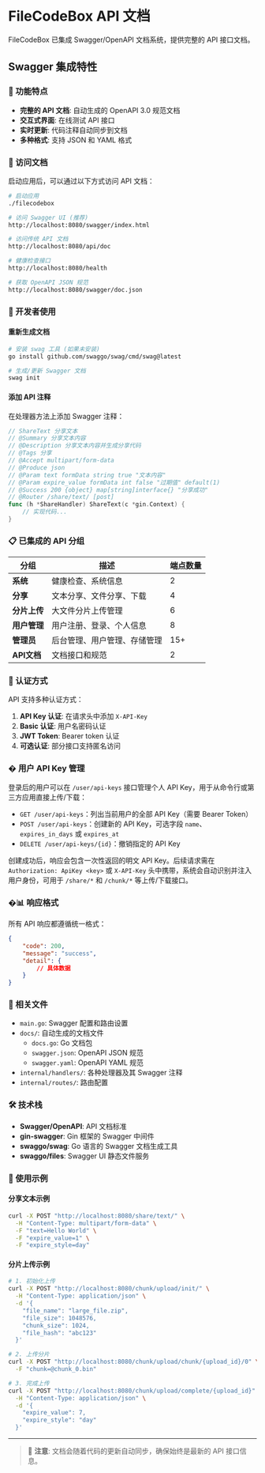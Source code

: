 # FileCodeBox API 文档

FileCodeBox 已集成 Swagger/OpenAPI 文档系统，提供完整的 API 接口文档。

## Swagger 集成特性

### 🚀 功能特点
- **完整的 API 文档**: 自动生成的 OpenAPI 3.0 规范文档
- **交互式界面**: 在线测试 API 接口
- **实时更新**: 代码注释自动同步到文档
- **多种格式**: 支持 JSON 和 YAML 格式

### 📖 访问文档

启动应用后，可以通过以下方式访问 API 文档：

```bash
# 启动应用
./filecodebox

# 访问 Swagger UI (推荐)
http://localhost:8080/swagger/index.html

# 访问传统 API 文档
http://localhost:8080/api/doc

# 健康检查接口
http://localhost:8080/health

# 获取 OpenAPI JSON 规范
http://localhost:8080/swagger/doc.json
```

### 🔧 开发者使用

#### 重新生成文档
```bash
# 安装 swag 工具 (如果未安装)
go install github.com/swaggo/swag/cmd/swag@latest

# 生成/更新 Swagger 文档
swag init
```

#### 添加 API 注释
在处理器方法上添加 Swagger 注释：

```go
// ShareText 分享文本
// @Summary 分享文本内容
// @Description 分享文本内容并生成分享代码
// @Tags 分享
// @Accept multipart/form-data
// @Produce json
// @Param text formData string true "文本内容"
// @Param expire_value formData int false "过期值" default(1)
// @Success 200 {object} map[string]interface{} "分享成功"
// @Router /share/text/ [post]
func (h *ShareHandler) ShareText(c *gin.Context) {
    // 实现代码...
}
```

### 📋 已集成的 API 分组

| 分组 | 描述 | 端点数量 |
|------|------|----------|
| **系统** | 健康检查、系统信息 | 2 |
| **分享** | 文本分享、文件分享、下载 | 4 |
| **分片上传** | 大文件分片上传管理 | 6 |
| **用户管理** | 用户注册、登录、个人信息 | 8 |
| **管理员** | 后台管理、用户管理、存储管理 | 15+ |
| **API文档** | 文档接口和规范 | 2 |

### 🔐 认证方式

API 支持多种认证方式：

1. **API Key 认证**: 在请求头中添加 `X-API-Key`
2. **Basic 认证**: 用户名密码认证
3. **JWT Token**: Bearer token 认证
4. **可选认证**: 部分接口支持匿名访问

### � 用户 API Key 管理

登录后的用户可以在 `/user/api-keys` 接口管理个人 API Key，用于从命令行或第三方应用直接上传/下载：

- `GET /user/api-keys`：列出当前用户的全部 API Key（需要 Bearer Token）
- `POST /user/api-keys`：创建新的 API Key，可选字段 `name`、`expires_in_days` 或 `expires_at`
- `DELETE /user/api-keys/{id}`：撤销指定的 API Key

创建成功后，响应会包含一次性返回的明文 API Key。后续请求需在 `Authorization: ApiKey <key>` 或 `X-API-Key` 头中携带，系统会自动识别并注入用户身份，可用于 `/share/*` 和 `/chunk/*` 等上传/下载接口。

### �📊 响应格式

所有 API 响应都遵循统一格式：

```json
{
    "code": 200,
    "message": "success",
    "detail": {
        // 具体数据
    }
}
```

### 🔗 相关文件

- `main.go`: Swagger 配置和路由设置
- `docs/`: 自动生成的文档文件
  - `docs.go`: Go 文档包
  - `swagger.json`: OpenAPI JSON 规范
  - `swagger.yaml`: OpenAPI YAML 规范
- `internal/handlers/`: 各种处理器及其 Swagger 注释
- `internal/routes/`: 路由配置

### 🛠️ 技术栈

- **Swagger/OpenAPI**: API 文档标准
- **gin-swagger**: Gin 框架的 Swagger 中间件
- **swaggo/swag**: Go 语言的 Swagger 文档生成工具
- **swaggo/files**: Swagger UI 静态文件服务

### 🎯 使用示例

#### 分享文本示例
```bash
curl -X POST "http://localhost:8080/share/text/" \
  -H "Content-Type: multipart/form-data" \
  -F "text=Hello World" \
  -F "expire_value=1" \
  -F "expire_style=day"
```

#### 分片上传示例
```bash
# 1. 初始化上传
curl -X POST "http://localhost:8080/chunk/upload/init/" \
  -H "Content-Type: application/json" \
  -d '{
    "file_name": "large_file.zip",
    "file_size": 1048576,
    "chunk_size": 1024,
    "file_hash": "abc123"
  }'

# 2. 上传分片
curl -X POST "http://localhost:8080/chunk/upload/chunk/{upload_id}/0" \
  -F "chunk=@chunk_0.bin"

# 3. 完成上传
curl -X POST "http://localhost:8080/chunk/upload/complete/{upload_id}" \
  -H "Content-Type: application/json" \
  -d '{
    "expire_value": 7,
    "expire_style": "day"
  }'
```

---

> 📝 **注意**: 文档会随着代码的更新自动同步，确保始终是最新的 API 接口信息。
